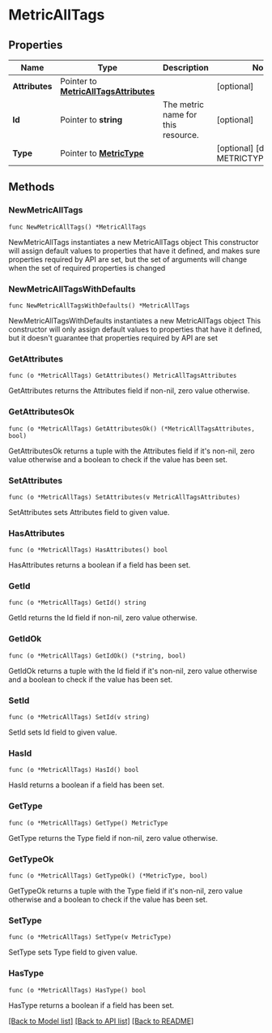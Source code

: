 # MetricAllTags

## Properties

Name | Type | Description | Notes
---- | ---- | ----------- | ------
**Attributes** | Pointer to [**MetricAllTagsAttributes**](MetricAllTagsAttributes.md) |  | [optional] 
**Id** | Pointer to **string** | The metric name for this resource. | [optional] 
**Type** | Pointer to [**MetricType**](MetricType.md) |  | [optional] [default to METRICTYPE_METRICS]

## Methods

### NewMetricAllTags

`func NewMetricAllTags() *MetricAllTags`

NewMetricAllTags instantiates a new MetricAllTags object
This constructor will assign default values to properties that have it defined,
and makes sure properties required by API are set, but the set of arguments
will change when the set of required properties is changed

### NewMetricAllTagsWithDefaults

`func NewMetricAllTagsWithDefaults() *MetricAllTags`

NewMetricAllTagsWithDefaults instantiates a new MetricAllTags object
This constructor will only assign default values to properties that have it defined,
but it doesn't guarantee that properties required by API are set

### GetAttributes

`func (o *MetricAllTags) GetAttributes() MetricAllTagsAttributes`

GetAttributes returns the Attributes field if non-nil, zero value otherwise.

### GetAttributesOk

`func (o *MetricAllTags) GetAttributesOk() (*MetricAllTagsAttributes, bool)`

GetAttributesOk returns a tuple with the Attributes field if it's non-nil, zero value otherwise
and a boolean to check if the value has been set.

### SetAttributes

`func (o *MetricAllTags) SetAttributes(v MetricAllTagsAttributes)`

SetAttributes sets Attributes field to given value.

### HasAttributes

`func (o *MetricAllTags) HasAttributes() bool`

HasAttributes returns a boolean if a field has been set.

### GetId

`func (o *MetricAllTags) GetId() string`

GetId returns the Id field if non-nil, zero value otherwise.

### GetIdOk

`func (o *MetricAllTags) GetIdOk() (*string, bool)`

GetIdOk returns a tuple with the Id field if it's non-nil, zero value otherwise
and a boolean to check if the value has been set.

### SetId

`func (o *MetricAllTags) SetId(v string)`

SetId sets Id field to given value.

### HasId

`func (o *MetricAllTags) HasId() bool`

HasId returns a boolean if a field has been set.

### GetType

`func (o *MetricAllTags) GetType() MetricType`

GetType returns the Type field if non-nil, zero value otherwise.

### GetTypeOk

`func (o *MetricAllTags) GetTypeOk() (*MetricType, bool)`

GetTypeOk returns a tuple with the Type field if it's non-nil, zero value otherwise
and a boolean to check if the value has been set.

### SetType

`func (o *MetricAllTags) SetType(v MetricType)`

SetType sets Type field to given value.

### HasType

`func (o *MetricAllTags) HasType() bool`

HasType returns a boolean if a field has been set.


[[Back to Model list]](../README.md#documentation-for-models) [[Back to API list]](../README.md#documentation-for-api-endpoints) [[Back to README]](../README.md)



